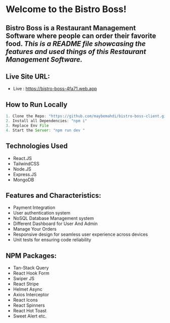 # Welcome to the Bistro Boss!
## Bistro Boss is a Restaurant Management Software where people can order their favorite food. <i>This is a README file showcasing the features and used things of this Restaurant Management Software.</i>


## Live Site URL:

- Live : https://bistro-boss-4fa71.web.app


## How to Run Locally

```js
1. Clone the Repo: "https://github.com/maybemahdi/bistro-boss-client.git"
2. Install all Dependencies: "npm i"
3. Replace Env File
4. Start the Server: "npm run dev "
```

## Technologies Used

- React.JS
- TailwindCSS
- Node.JS
- Express.JS
- MongoDB

## Features and Characteristics:

- Payment Integration
- User authentication system
- NoSQL Database Management system
- Different Dashboard for User And Admin
- Manage Your Orders
- Responsive design for seamless user experience across devices
- Unit tests for ensuring code reliability

## NPM Packages:

- Tan-Stack Query
- React Hook Form
- Swiper JS
- React Stripe
- Helmet Async
- Axios Interceptor
- React Icons
- React Spinners
- React Hot Toast
- Sweet Alert etc.
